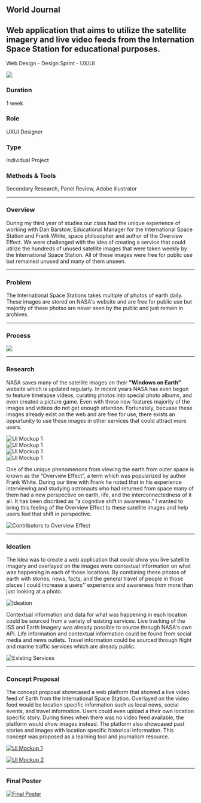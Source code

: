 <section>
    <div>
        <h1>World Journal</h1>
        <h2>Web application that aims to utilize the satellite imagery and live video feeds from the Internation Space Station for educational purposes.</h2>
        <p>Web Design - Design Sprint - UX/UI</p>
    </div>
    <div>
        <img src="https://res.cloudinary.com/dl2igmjxv/image/upload/v1676094744/mahara-projects/worldjournal/world_journal_dflvr9.webp"/>
    </div>
</section>

<section>
    <div>
        <h3>Duration</h3>
        <p>1 week</p>
    </div>
    <div>
        <h3>Role</h3>
        <p>UXUI Designer</p>
    </div>
    <div>
        <h3>Type</h3>
        <p>Individual Project</p>
    </div>
    <div>
        <h3>Methods &amp; Tools</h3>
        <p>Secondary Research, Panel Review, Adobe illustrator</p>
    </div>
</section>

<section>

---

### Overview

During my third year of studies our class had the unique experience of working with Dan Barstow, Educational Manager for the International Space Station and Frank White, space philosopher and author of the Overview Effect. We were challenged with the idea of creating a service that could utilize the hundreds of unused satellite images that were taken weekly by the International Space Station. All of these images were free for public use but remained unused and many of them unseen.

---

### Problem

The International Space Stations takes multiple of photos of earth daily. These images are stored on NASA's website and are free for public use but majority of these photso are never seen by the public and just remain in archives.

---

### Process

<p>
    <img src="https://res.cloudinary.com/dl2igmjxv/image/upload/v1676094994/mahara-projects/worldjournal/process_np8pv5.webp">
</p>

---

### Research

NASA saves many of the satellite images on their **&quot;Windows on Earth&quot;** website which is updated regularly. In recent years NASA has even begun to feature timelapse videos, curating photos into special photo albums, and even created a picture game. Even with these new features majority of the images and videos do not get enough attention. Fortunately, becuase these images already exist on the web and are free for use, there exists an oppurtunity to use these images in other services that could attract more users.

<div>
    <div>
        <a>
            <img alt="UI Mockup 1" src="https://res.cloudinary.com/dl2igmjxv/image/upload/v1676140469/mahara-projects/worldjournal/imag1_y1oek8.webp">
        </a>
    </div>
    <div>
        <a>
            <img alt="UI Mockup 1" src="https://res.cloudinary.com/dl2igmjxv/image/upload/v1676140469/mahara-projects/worldjournal/imag2_iefkzo.webp">
        </a>
    </div>
    <div>
        <a>
            <img alt="UI Mockup 1" src="https://res.cloudinary.com/dl2igmjxv/image/upload/v1676140469/mahara-projects/worldjournal/imag3_cuzzxx.webp">
        </a>
    </div>
     <div>
        <a>
            <img alt="UI Mockup 1" src="https://res.cloudinary.com/dl2igmjxv/image/upload/v1676140469/mahara-projects/worldjournal/imag4_sze6gh.webp">
        </a>
    </div>
</div>

One of the unique phenomenons from viewing the earth from outer space is known as the “Overview Effect”, a term which was popularized by author Frank White. During our time with Frank he noted that in his experience interviewing and studying astronauts who had returned from space many of them had a new perspective on earth, life, and the interconnectedness of it all. It has been discribed as “a cognitive shift in awareness.” I wanted to bring this feeling of the Overview Effect to these satellite images and help users feel that shift in perspective.

![Contributors to Overview Effect](https://res.cloudinary.com/dl2igmjxv/image/upload/v1676095086/mahara-projects/worldjournal/factors_x5jkag.webp)

---

### Ideation

The Idea was to create a web application that could show you live satellite imagery and overlayed on the images were contextual information on what was happening in each of those locations. By combining these photos of earth with stories, news, facts, and the general travel of people in those places I could increase a users'’ experience and awareness from more than just looking at a photo.

![Ideation](https://res.cloudinary.com/dl2igmjxv/image/upload/v1676095234/mahara-projects/worldjournal/ideation_ibryjb.webp)

Contextual information and data for what was happening in each location could be sourced from a variety of existing services. Live tracking of the ISS and Earth Imagery was already possible to source through NASA's own API. Life information and contextual information could be found from social media and news outlets. Travel information could be sourced through flight and marine traffic services which are already public.

![Existing Services](https://res.cloudinary.com/dl2igmjxv/image/upload/v1676095278/mahara-projects/worldjournal/existingservices_sfosue.webp)

---

### Concept Proposal

The concept proposal showcased a web platform that showed a live video feed of Earth from the International Space Station. Overlayed on the video feed would be location specific information such as local news, social events, and travel information. Users could even upload a their own location specific story. During times when there was no video feed available, the platform would show images instead. The platform also showcased past stories and images with location specific historical information. This concept was proposed as a learning tool and journalism resource.

<p>
    <a target="_blank" href="https://res.cloudinary.com/dl2igmjxv/image/upload/v1676095428/mahara-projects/worldjournal/uimockup1_fvsixg.webp">
        <img alt="UI Mockup 1" src="https://res.cloudinary.com/dl2igmjxv/image/upload/v1676095428/mahara-projects/worldjournal/uimockup1_fvsixg.webp">
    </a>
</p>

<p>
    <a target="_blank" href="https://res.cloudinary.com/dl2igmjxv/image/upload/v1676095451/mahara-projects/worldjournal/uimockup2_dbrlry.webp">
        <img alt="UI Mockup 2" src="https://res.cloudinary.com/dl2igmjxv/image/upload/v1676095451/mahara-projects/worldjournal/uimockup2_dbrlry.webp">
    </a>
</p>

---

### Final Poster

<p>
    <a target="_blank" href="https://res.cloudinary.com/dl2igmjxv/image/upload/v1676094723/mahara-projects/worldjournal/final_poster_g5gvtp.webp">
        <img alt="Final Poster" src="https://res.cloudinary.com/dl2igmjxv/image/upload/v1676094723/mahara-projects/worldjournal/final_poster_g5gvtp.webp">
    </a>
</p>


</section>
